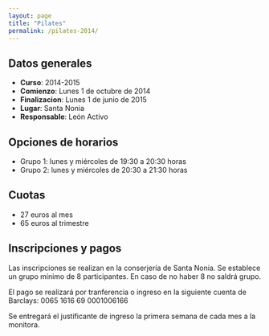 ```yaml
---
layout: page
title: "Pilates"
permalink: /pilates-2014/
---
```



## Datos generales

* __Curso__: 2014-2015
* __Comienzo__: Lunes 1 de octubre de 2014
* __Finalizacion__: Lunes 1 de junio de 2015 
* __Lugar__: Santa Nonia
* __Responsable__: León Activo


## Opciones de horarios

* Grupo 1: lunes y miércoles de 19:30 a 20:30 horas
* Grupo 2: lunes y miércoles de 20:30 a 21:30 horas


## Cuotas

* 27 euros al mes
* 65 euros al trimestre


## Inscripciones y pagos

Las inscripciones se realizan en la conserjería de Santa Nonia. Se establece un grupo mínimo de 8 participantes. En caso de no haber 8 no saldrá grupo.

El pago se realizará por tranferencia o ingreso en la siguiente cuenta de Barclays: 0065 1616 69 0001006166

Se entregará el justificante de ingreso la primera semana de cada mes a la monitora.
